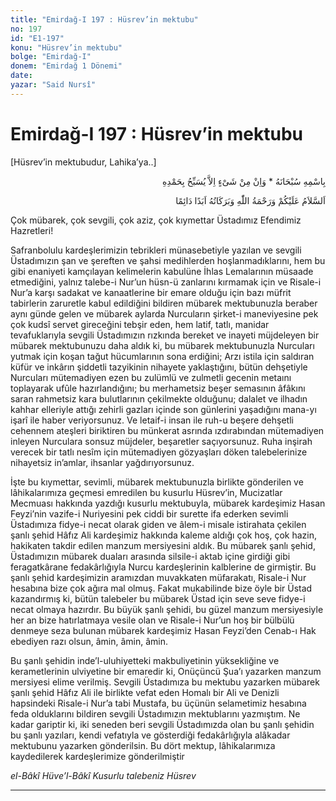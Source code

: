 ```yaml
---
title: "Emirdağ-I 197 : Hüsrev’in mektubu"
no: 197
id: "E1-197"
konu: "Hüsrev’in mektubu"
bolge: "Emirdağ-I"
donem: "Emirdağ 1 Dönemi"
date: 
yazar: "Said Nursî"
---
```


# Emirdağ-I 197 : Hüsrev’in mektubu

<p class="takdim">[Hüsrev’in mektubudur, Lahika’ya..]</p>

<p class="arabic" dir="rtl" title="Meal: “Subhân Allah’ın adıyla” * “Hiçbir şey yoktur ki O'nu hamd ile tesbih etmesin” [İsrâ 17:44]">بِاسْمِهِ سُبْحَانَهُ * وَاِنْ مِنْ شَىْءٍ اِلاَّ يُسَبِّحُ بِحَمْدِهِ</p>

<p class="arabic" dir="rtl" title="Meal: “Allah’ın selâmı, rahmeti ve bereketleri, ebedî ve dâimî olarak üzerinize olsun.”">اَلسَّلاَمُ عَلَيْكُمْ وَرَحْمَةُ اللّٰهِ وَبَرَكَاتُهُ اَبَدًا دَائِمًا</p>

Çok mübarek, çok sevgili, çok aziz, çok kıymettar Üstadımız Efendimiz Hazretleri!

Safranbolulu kardeşlerimizin tebrikleri münasebetiyle yazılan ve sevgili Üstadımızın şan ve şereften ve şahsi medihlerden hoşlanmadıklarını, hem bu gibi enaniyeti kamçılayan kelimelerin kabulüne İhlas Lemalarının müsaade etmediğini, yalnız talebe-i Nur’un hüsn-ü zanlarını kırmamak için ve Risale-i Nur’a karşı sadakat ve kanaatlerine bir emare olduğu için bazı müfrit tabirlerin zaruretle kabul edildiğini bildiren mübarek mektubunuzla beraber aynı günde gelen ve mübarek aylarda Nurcuların şirket-i maneviyesine pek çok kudsî servet gireceğini tebşir eden, hem latif, tatlı, manidar tevafuklarıyla sevgili Üstadımızın rızkında bereket ve inayeti müjdeleyen bir mübarek mektubunuzu daha aldık ki, bu mübarek mektubunuzla Nurcuları yutmak için koşan tağut hücumlarının sona erdiğini; Arzı istila için saldıran küfür ve inkârın şiddetli tazyikinin nihayete yaklaştığını, bütün dehşetiyle Nurcuları mütemadiyen ezen bu zulümlü ve zulmetli gecenin metaını toplayarak ufûle hazırlandığını; bu merhametsiz beşer semasının âfâkını saran rahmetsiz kara bulutlarının çekilmekte olduğunu; dalalet ve ilhadın kahhar elleriyle attığı zehirli gazları içinde son günlerini yaşadığını mana-yı işarî ile haber veriyorsunuz. Ve letaif-i insan ile ruh-u beşere dehşetli cehennem ateşleri biriktiren bu münkerat asrında ızdırabından mütemadiyen inleyen Nurculara sonsuz müjdeler, beşaretler saçıyorsunuz. Ruha inşirah verecek bir tatlı nesîm için mütemadiyen gözyaşları döken talebelerinize nihayetsiz in’amlar, ihsanlar yağdırıyorsunuz.

İşte bu kıymettar, sevimli, mübarek mektubunuzla birlikte gönderilen ve lâhikalarımıza geçmesi emredilen bu kusurlu Hüsrev’in, Mucizatlar Mecmuası hakkında yazdığı kusurlu mektubuyla, mübarek kardeşimiz Hasan Feyzi’nin vazife-i Nuriyesini pek ciddi bir surette ifa ederken sevimli Üstadımıza fidye-i necat olarak giden ve âlem-i misale istirahata çekilen şanlı şehid Hâfız Ali kardeşimiz hakkında kaleme aldığı çok hoş, çok hazin, hakikaten takdir edilen manzum mersiyesini aldık. Bu mübarek şanlı şehid, Üstadımızın mübarek duaları arasında silsile-i aktab içine girdiği gibi feragatkârane fedakârlığıyla Nurcu kardeşlerinin kalblerine de girmiştir. Bu şanlı şehid kardeşimizin aramızdan muvakkaten müfarakatı, Risale-i Nur hesabına bize çok ağıra mal olmuş. Fakat mukabilinde bize öyle bir Üstad kazandırmış ki, bütün talebeler bu mübarek Üstad için seve seve fidye-i necat olmaya hazırdır. Bu büyük şanlı şehidi, bu güzel manzum mersiyesiyle her an bize hatırlatmaya vesile olan ve Risale-i Nur’un hoş bir bülbülü denmeye seza bulunan mübarek kardeşimiz Hasan Feyzi’den Cenab-ı Hak ebediyen razı olsun, âmin, âmin, âmin.

Bu şanlı şehidin inde’l-uluhiyetteki makbuliyetinin yüksekliğine ve kerametlerinin ulviyetine bir emaredir ki, Onüçüncü Şua’ı yazarken manzum mersiyesi elime verilmiş. Sevgili Üstadımıza bu mektubu yazarken mübarek şanlı şehid Hâfız Ali ile birlikte vefat eden Homalı bir Ali ve Denizli hapsindeki Risale-i Nur’a tabi Mustafa, bu üçünün selametimiz hesabına feda olduklarını bildiren sevgili Üstadımızın mektublarını yazmıştım. Ne kadar gariptir ki, iki seneden beri sevgili Üstadımızda olan bu şanlı şehidin bu şanlı yazıları, kendi vefatıyla ve gösterdiği fedakârlığıyla alâkadar mektubunu yazarken gönderilsin. Bu dört mektup, lâhikalarımıza kaydedilerek kardeşlerimize gönderilmiştir

*el-Bâkî Hüve’l-Bâkî*
*Kusurlu talebeniz*
*Hüsrev*

***
